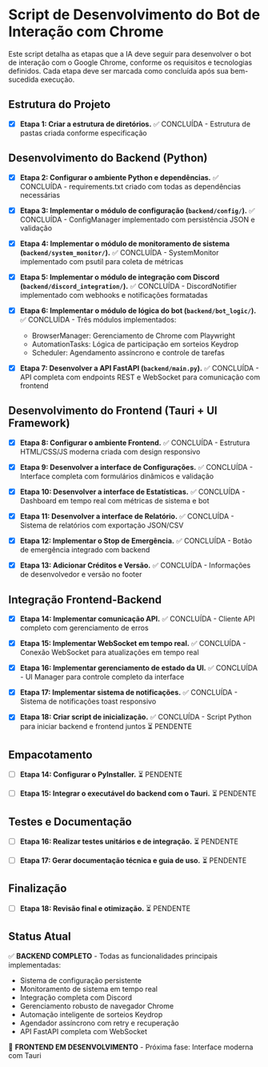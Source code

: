 # Script de Desenvolvimento do Bot de Interação com Chrome

Este script detalha as etapas que a IA deve seguir para desenvolver o bot de interação com o Google Chrome, conforme os requisitos e tecnologias definidos. Cada etapa deve ser marcada como concluída após sua bem-sucedida execução.

## Estrutura do Projeto

- [x] **Etapa 1: Criar a estrutura de diretórios.**
  ✅ CONCLUÍDA - Estrutura de pastas criada conforme especificação

## Desenvolvimento do Backend (Python)

- [x] **Etapa 2: Configurar o ambiente Python e dependências.**
  ✅ CONCLUÍDA - requirements.txt criado com todas as dependências necessárias

- [x] **Etapa 3: Implementar o módulo de configuração (`backend/config/`).**
  ✅ CONCLUÍDA - ConfigManager implementado com persistência JSON e validação

- [x] **Etapa 4: Implementar o módulo de monitoramento de sistema (`backend/system_monitor/`).**
  ✅ CONCLUÍDA - SystemMonitor implementado com psutil para coleta de métricas

- [x] **Etapa 5: Implementar o módulo de integração com Discord (`backend/discord_integration/`).**
  ✅ CONCLUÍDA - DiscordNotifier implementado com webhooks e notificações formatadas

- [x] **Etapa 6: Implementar o módulo de lógica do bot (`backend/bot_logic/`).**
  ✅ CONCLUÍDA - Três módulos implementados:
  - BrowserManager: Gerenciamento de Chrome com Playwright
  - AutomationTasks: Lógica de participação em sorteios Keydrop
  - Scheduler: Agendamento assíncrono e controle de tarefas

- [x] **Etapa 7: Desenvolver a API FastAPI (`backend/main.py`).**
  ✅ CONCLUÍDA - API completa com endpoints REST e WebSocket para comunicação com frontend

## Desenvolvimento do Frontend (Tauri + UI Framework)

- [x] **Etapa 8: Configurar o ambiente Frontend.**
  ✅ CONCLUÍDA - Estrutura HTML/CSS/JS moderna criada com design responsivo

- [x] **Etapa 9: Desenvolver a interface de Configurações.**
  ✅ CONCLUÍDA - Interface completa com formulários dinâmicos e validação

- [x] **Etapa 10: Desenvolver a interface de Estatísticas.**
  ✅ CONCLUÍDA - Dashboard em tempo real com métricas de sistema e bot

- [x] **Etapa 11: Desenvolver a interface de Relatório.**
  ✅ CONCLUÍDA - Sistema de relatórios com exportação JSON/CSV

- [x] **Etapa 12: Implementar o Stop de Emergência.**
  ✅ CONCLUÍDA - Botão de emergência integrado com backend

- [x] **Etapa 13: Adicionar Créditos e Versão.**
  ✅ CONCLUÍDA - Informações de desenvolvedor e versão no footer

## Integração Frontend-Backend

- [x] **Etapa 14: Implementar comunicação API.**
  ✅ CONCLUÍDA - Cliente API completo com gerenciamento de erros

- [x] **Etapa 15: Implementar WebSocket em tempo real.**
  ✅ CONCLUÍDA - Conexão WebSocket para atualizações em tempo real

- [x] **Etapa 16: Implementar gerenciamento de estado da UI.**
  ✅ CONCLUÍDA - UI Manager para controle completo da interface

- [x] **Etapa 17: Implementar sistema de notificações.**
  ✅ CONCLUÍDA - Sistema de notificações toast responsivo

- [x] **Etapa 18: Criar script de inicialização.**
  ✅ CONCLUÍDA - Script Python para iniciar backend e frontend juntos
  ⏳ PENDENTE

## Empacotamento

- [ ] **Etapa 14: Configurar o PyInstaller.**
  ⏳ PENDENTE

- [ ] **Etapa 15: Integrar o executável do backend com o Tauri.**
  ⏳ PENDENTE

## Testes e Documentação

- [ ] **Etapa 16: Realizar testes unitários e de integração.**
  ⏳ PENDENTE

- [ ] **Etapa 17: Gerar documentação técnica e guia de uso.**
  ⏳ PENDENTE

## Finalização

- [ ] **Etapa 18: Revisão final e otimização.**
  ⏳ PENDENTE

## Status Atual

✅ **BACKEND COMPLETO** - Todas as funcionalidades principais implementadas:
- Sistema de configuração persistente
- Monitoramento de sistema em tempo real
- Integração completa com Discord
- Gerenciamento robusto de navegador Chrome
- Automação inteligente de sorteios Keydrop
- Agendador assíncrono com retry e recuperação
- API FastAPI completa com WebSocket

🔄 **FRONTEND EM DESENVOLVIMENTO** - Próxima fase: Interface moderna com Tauri
